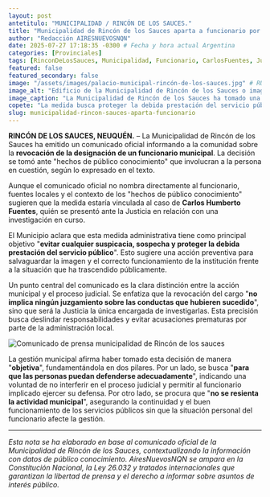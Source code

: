 ```yaml
---
layout: post
antetitulo: "MUNICIPALIDAD / RINCÓN DE LOS SAUCES."
title: "Municipalidad de Rincón de los Sauces aparta a funcionario por hechos de público conocimiento."
author: "Redacción AIRESNUEVOSNQN"
date: 2025-07-27 17:18:35 -0300 # Fecha y hora actual Argentina
categories: [Provinciales]
tags: [RinconDeLosSauces, Municipalidad, Funcionario, CarlosFuentes, Justicia, Neuquen, Apartamiento, GestionPublica]
featured: false
featured_secondary: false
image: "/assets/images/palacio-municipal-rincón-de-los-sauces.jpg" # RUTA DE LA IMAGEN (SUGERENCIA: 400px de ancho por 225px de alto - proporción 16:9)
image_alt: "Edificio de la Municipalidad de Rincón de los Sauces o imagen institucional."
image_caption: "La Municipalidad de Rincón de los Sauces ha tomado una medida administrativa ante hechos de público conocimiento."
copete: "La medida busca proteger la debida prestación del servicio público y evitar suspicacias, dejando la investigación de las conductas en manos de la Justicia."
slug: municipalidad-rincon-sauces-aparta-funcionario
---
```


**RINCÓN DE LOS SAUCES, NEUQUÉN.** – La Municipalidad de Rincón de los Sauces ha emitido un comunicado oficial informando a la comunidad sobre la **revocación de la designación de un funcionario municipal**. La decisión se tomó ante "hechos de público conocimiento" que involucran a la persona en cuestión, según lo expresado en el texto.

Aunque el comunicado oficial no nombra directamente al funcionario, fuentes locales y el contexto de los "hechos de público conocimiento" sugieren que la medida estaría vinculada al caso de **Carlos Humberto Fuentes**, quién se presentó ante la Justicia en relación con una investigación en curso.

El Municipio aclara que esta medida administrativa tiene como principal objetivo "**evitar cualquier suspicacia, sospecha y proteger la debida prestación del servicio público**". Esto sugiere una acción preventiva para salvaguardar la imagen y el correcto funcionamiento de la institución frente a la situación que ha trascendido públicamente.

Un punto central del comunicado es la clara distinción entre la acción municipal y el proceso judicial. Se enfatiza que la revocación del cargo "**no implica ningún juzgamiento sobre las conductas que hubieren sucedido**", sino que será la Justicia la única encargada de investigarlas. Esta precisión busca deslindar responsabilidades y evitar acusaciones prematuras por parte de la administración local.

![Comunicado de prensa municipalidad de Rincón de los sauces](/assets/images/comunicado-municipalidad-de-rincón-de-los-sauces.jpg) 

La gestión municipal afirma haber tomado esta decisión de manera "**objetiva**", fundamentándola en dos pilares. Por un lado, se busca "**para que las personas puedan defenderse adecuadamente**", indicando una voluntad de no interferir en el proceso judicial y permitir al funcionario implicado ejercer su defensa. Por otro lado, se procura que "**no se resienta la actividad municipal**", asegurando la continuidad y el buen funcionamiento de los servicios públicos sin que la situación personal del funcionario afecte la gestión.

---
*Esta nota se ha elaborado en base al comunicado oficial de la Municipalidad de Rincón de los Sauces, contextualizando la información con datos de público conocimiento. AiresNuevosNQN se ampara en la Constitución Nacional, la Ley 26.032 y tratados internacionales que garantizan la libertad de prensa y el derecho a informar sobre asuntos de interés público.*